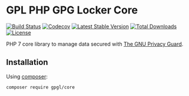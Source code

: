 # GPL PHP GPG Locker Core

[![Build Status][12]][11]
[![Codecov][16]][14]
[![Latest Stable Version][7]][6]
[![Total Downloads][8]][6]
[![License][9]][6]

PHP 7 core library to manage data secured with [The GNU Privacy Guard][2].

## Installation

Using [composer][5]:

    composer require gpgl/core

[2]:https://www.gnupg.org/
[4]:https://github.com/gpgl/gpgl-core/issues
[5]:https://getcomposer.org/
[6]:https://github.com/gpgl/gpgl-core/releases/latest
[7]:https://poser.pugx.org/gpgl/gpgl-core/v/stable
[8]:https://img.shields.io/github/downloads/gpgl/gpgl-core/total.svg
[9]:https://poser.pugx.org/gpgl/gpgl-core/license
[11]:https://travis-ci.org/gpgl/gpgl-core
[12]:https://travis-ci.org/gpgl/gpgl-core.svg?branch=master
[14]:https://codecov.io/gh/gpgl/gpgl-core/branch/master
[16]:https://img.shields.io/codecov/c/github/gpgl/gpgl-core/master.svg
